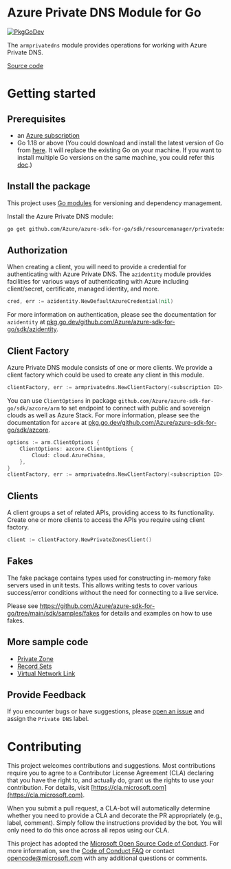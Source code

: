 # Azure Private DNS Module for Go

[![PkgGoDev](https://pkg.go.dev/badge/github.com/Azure/azure-sdk-for-go/sdk/resourcemanager/privatedns/armprivatedns)](https://pkg.go.dev/github.com/Azure/azure-sdk-for-go/sdk/resourcemanager/privatedns/armprivatedns)

The `armprivatedns` module provides operations for working with Azure Private DNS.

[Source code](https://github.com/Azure/azure-sdk-for-go/tree/main/sdk/resourcemanager/privatedns/armprivatedns)

# Getting started

## Prerequisites

- an [Azure subscription](https://azure.microsoft.com/free/)
- Go 1.18 or above (You could download and install the latest version of Go from [here](https://go.dev/doc/install). It will replace the existing Go on your machine. If you want to install multiple Go versions on the same machine, you could refer this [doc](https://go.dev/doc/manage-install).)

## Install the package

This project uses [Go modules](https://github.com/golang/go/wiki/Modules) for versioning and dependency management.

Install the Azure Private DNS module:

```sh
go get github.com/Azure/azure-sdk-for-go/sdk/resourcemanager/privatedns/armprivatedns
```

## Authorization

When creating a client, you will need to provide a credential for authenticating with Azure Private DNS.  The `azidentity` module provides facilities for various ways of authenticating with Azure including client/secret, certificate, managed identity, and more.

```go
cred, err := azidentity.NewDefaultAzureCredential(nil)
```

For more information on authentication, please see the documentation for `azidentity` at [pkg.go.dev/github.com/Azure/azure-sdk-for-go/sdk/azidentity](https://pkg.go.dev/github.com/Azure/azure-sdk-for-go/sdk/azidentity).

## Client Factory

Azure Private DNS module consists of one or more clients. We provide a client factory which could be used to create any client in this module.

```go
clientFactory, err := armprivatedns.NewClientFactory(<subscription ID>, cred, nil)
```

You can use `ClientOptions` in package `github.com/Azure/azure-sdk-for-go/sdk/azcore/arm` to set endpoint to connect with public and sovereign clouds as well as Azure Stack. For more information, please see the documentation for `azcore` at [pkg.go.dev/github.com/Azure/azure-sdk-for-go/sdk/azcore](https://pkg.go.dev/github.com/Azure/azure-sdk-for-go/sdk/azcore).

```go
options := arm.ClientOptions {
    ClientOptions: azcore.ClientOptions {
        Cloud: cloud.AzureChina,
    },
}
clientFactory, err := armprivatedns.NewClientFactory(<subscription ID>, cred, &options)
```

## Clients

A client groups a set of related APIs, providing access to its functionality.  Create one or more clients to access the APIs you require using client factory.

```go
client := clientFactory.NewPrivateZonesClient()
```

## Fakes

The fake package contains types used for constructing in-memory fake servers used in unit tests.
This allows writing tests to cover various success/error conditions without the need for connecting to a live service.

Please see https://github.com/Azure/azure-sdk-for-go/tree/main/sdk/samples/fakes for details and examples on how to use fakes.

## More sample code

- [Private Zone](https://aka.ms/azsdk/go/mgmt/samples?path=sdk/resourcemanager/privatedns/privatezone)
- [Record Sets](https://aka.ms/azsdk/go/mgmt/samples?path=sdk/resourcemanager/privatedns/record_sets)
- [Virtual Network Link](https://aka.ms/azsdk/go/mgmt/samples?path=sdk/resourcemanager/privatedns/virtualnetworklink)

## Provide Feedback

If you encounter bugs or have suggestions, please
[open an issue](https://github.com/Azure/azure-sdk-for-go/issues) and assign the `Private DNS` label.

# Contributing

This project welcomes contributions and suggestions. Most contributions require
you to agree to a Contributor License Agreement (CLA) declaring that you have
the right to, and actually do, grant us the rights to use your contribution.
For details, visit [https://cla.microsoft.com](https://cla.microsoft.com).

When you submit a pull request, a CLA-bot will automatically determine whether
you need to provide a CLA and decorate the PR appropriately (e.g., label,
comment). Simply follow the instructions provided by the bot. You will only
need to do this once across all repos using our CLA.

This project has adopted the
[Microsoft Open Source Code of Conduct](https://opensource.microsoft.com/codeofconduct/).
For more information, see the
[Code of Conduct FAQ](https://opensource.microsoft.com/codeofconduct/faq/)
or contact [opencode@microsoft.com](mailto:opencode@microsoft.com) with any
additional questions or comments.